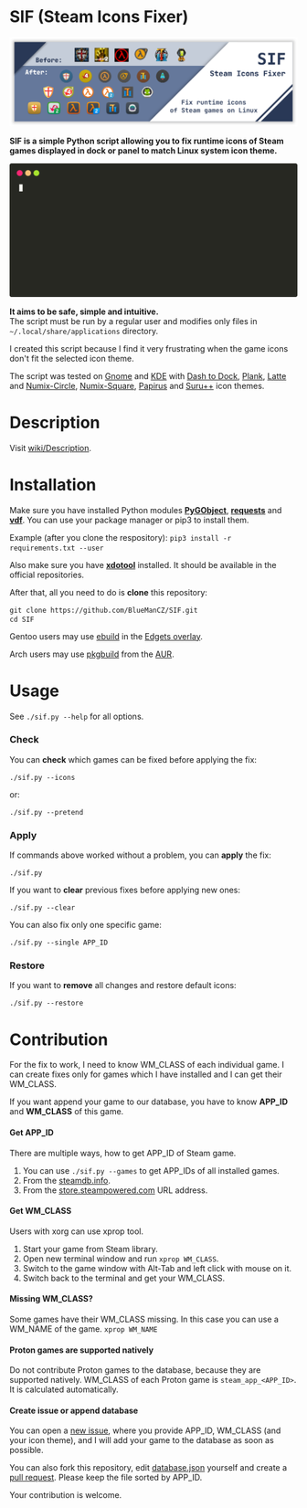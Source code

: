 # SIF (Steam Icons Fixer)

![Dock with icons after fix](images/sif.png)

**SIF is a simple Python script allowing you to fix runtime
icons of Steam games displayed in dock or panel to match
Linux system icon theme.**

![Animation](images/animation.svg)

**It aims to be safe, simple and intuitive.**<br>The script must be run by a regular
user and modifies only files in `~/.local/share/applications` directory.

I created this script because I find it very frustrating when the game
icons don't fit the selected icon theme.

The script was tested on [Gnome](https://www.gnome.org/) and [KDE](https://kde.org/)
with [Dash to Dock](https://micheleg.github.io/dash-to-dock/),
[Plank](https://launchpad.net/plank),
[Latte](https://apps.kde.org/latte-dock/) and
[Numix-Circle](https://github.com/numixproject/numix-icon-theme-circle),
[Numix-Square](https://github.com/numixproject/numix-icon-theme-square),
[Papirus](https://github.com/PapirusDevelopmentTeam/papirus-icon-theme)
and [Suru++](https://github.com/gusbemacbe/suru-plus/) icon themes.

# Description

Visit [wiki/Description](https://github.com/BlueManCZ/SIF/wiki/Description).

# Installation

Make sure you have installed Python modules **[PyGObject](https://pypi.org/project/PyGObject/)**, **[requests](https://pypi.org/project/requests/)**
and **[vdf](https://pypi.org/project/vdf/)**. You can use your package manager or pip3 to install them.

Example (after you clone the respository): `pip3 install -r requirements.txt --user`

Also make sure you have **[xdotool](https://www.mankier.com/1/xdotool)** installed. It should be available in the official repositories.

After that, all you need to do is **clone** this repository:
```
git clone https://github.com/BlueManCZ/SIF.git
cd SIF
```

Gentoo users may use [ebuild](https://github.com/BlueManCZ/edgets/blob/master/app-misc/sif/sif-9999.ebuild) in the [Edgets overlay](https://github.com/BlueManCZ/edgets/).

Arch users may use [pkgbuild](https://aur.archlinux.org/cgit/aur.git/tree/PKGBUILD?h=sif-git) from the [AUR](https://aur.archlinux.org/packages/sif-git/).

# Usage

See `./sif.py --help` for all options.

### Check

You can **check** which games can be fixed before applying the fix:
```
./sif.py --icons
```
or:
```
./sif.py --pretend
```

### Apply

If commands above worked without a problem, you can **apply** the fix:
```
./sif.py 
```
If you want to **clear** previous fixes before applying new ones:
```
./sif.py --clear
```
You can also fix only one specific game:
```
./sif.py --single APP_ID
```

### Restore
If you want to **remove** all changes and restore default icons:
```
./sif.py --restore
```

# Contribution

For the fix to work, I need to know WM_CLASS of each individual game.
I can create fixes only for games which I have installed and I can get
their WM_CLASS.

If you want append your game to our database, you have to know **APP_ID**
and **WM_CLASS** of this game.

#### Get APP_ID

There are multiple ways, how to get APP_ID of Steam game.

1. You can use `./sif.py --games` to get APP_IDs of all installed games.
2. From the [steamdb.info](https://steamdb.info/).
3. From the [store.steampowered.com](https://store.steampowered.com/) URL address.


#### Get WM_CLASS

Users with xorg can use xprop tool.

1. Start your game from Steam library.
2. Open new terminal window and run `xprop WM_CLASS`.
3. Switch to the game window with Alt-Tab and left click with mouse on it.
4. Switch back to the terminal and get your WM_CLASS.

#### Missing WM_CLASS?

Some games have their WM_CLASS missing. In this case you can use a WM_NAME of the game. `xprop WM_NAME`

#### Proton games are supported natively

Do not contribute Proton games to the database, because they are supported natively.
WM_CLASS of each Proton game is `steam_app_<APP_ID>`. It is calculated automatically.

#### Create issue or append database 

You can open a [new issue](https://github.com/BlueManCZ/SIF/issues), where you provide APP_ID, WM_CLASS (and your icon theme),
and I will add your game to the database as soon as possible.

You can also fork this repository, edit [database.json](https://github.com/BlueManCZ/SIF/blob/master/database.json)
yourself and create a [pull request](https://github.com/BlueManCZ/SIF/pulls). Please keep the file sorted by APP_ID.

Your contribution is welcome.
